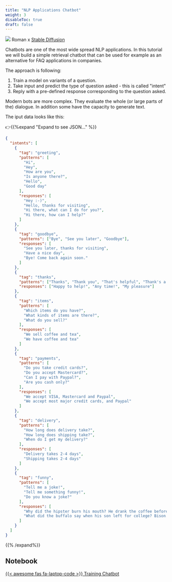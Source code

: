 ```yaml
---
title: "NLP Applications Chatbot"
weight: 3
disableToc: true
draft: false
---
```


![](/ds22/images/viz-corgi-nlp3.png)
Roman x [Stable Diffusion](https://stability.ai/blog/stable-diffusion-public-release)

Chatbots are one of the most wide spread NLP applications. 
In this tutorial we will build a simple retrieval chatbot that can be used for example as an alternative for FAQ applications in companies.

The approach is following:
1. Train a model on variants of a question.
2. Take input and predict the type of question asked - this is called "intent"
3. Reply with a pre-defined response corresponding to the question asked.

Modern bots are more complex. They evaluate the whole (or large parts of the) dialogue. In addition some have the capacity to generate text.

The iput data looks like this:

👉{{%expand "Expand to see JSON..." %}}
```json
{
  "intents": [
    {
      "tag": "greeting",
      "patterns": [
        "Hi",
        "Hey",
        "How are you",
        "Is anyone there?",
        "Hello",
        "Good day"
      ],
      "responses": [
        "Hey :-)",
        "Hello, thanks for visiting",
        "Hi there, what can I do for you?",
        "Hi there, how can I help?"
      ]
    },
    {
      "tag": "goodbye",
      "patterns": ["Bye", "See you later", "Goodbye"],
      "responses": [
        "See you later, thanks for visiting",
        "Have a nice day",
        "Bye! Come back again soon."
      ]
    },
    {
      "tag": "thanks",
      "patterns": ["Thanks", "Thank you", "That's helpful", "Thank's a lot!"],
      "responses": ["Happy to help!", "Any time!", "My pleasure"]
    },
    {
      "tag": "items",
      "patterns": [
        "Which items do you have?",
        "What kinds of items are there?",
        "What do you sell?"
      ],
      "responses": [
        "We sell coffee and tea",
        "We have coffee and tea"
      ]
    },
    {
      "tag": "payments",
      "patterns": [
        "Do you take credit cards?",
        "Do you accept Mastercard?",
        "Can I pay with Paypal?",
        "Are you cash only?"
      ],
      "responses": [
        "We accept VISA, Mastercard and Paypal",
        "We accept most major credit cards, and Paypal"
      ]
    },
    {
      "tag": "delivery",
      "patterns": [
        "How long does delivery take?",
        "How long does shipping take?",
        "When do I get my delivery?"
      ],
      "responses": [
        "Delivery takes 2-4 days",
        "Shipping takes 2-4 days"
      ]
    },
    {
      "tag": "funny",
      "patterns": [
        "Tell me a joke!",
        "Tell me something funny!",
        "Do you know a joke?"
      ],
      "responses": [
        "Why did the hipster burn his mouth? He drank the coffee before it was cool.",
        "What did the buffalo say when his son left for college? Bison."
      ]
    }
  ]
}
```
{{% /expand%}}

## Notebook

[{{< awesome fas fa-laptop-code >}} Training Chatbot](https://colab.research.google.com/github/aaubs/ds-master/blob/main/notebooks/M2_chatbot_train.ipynb)